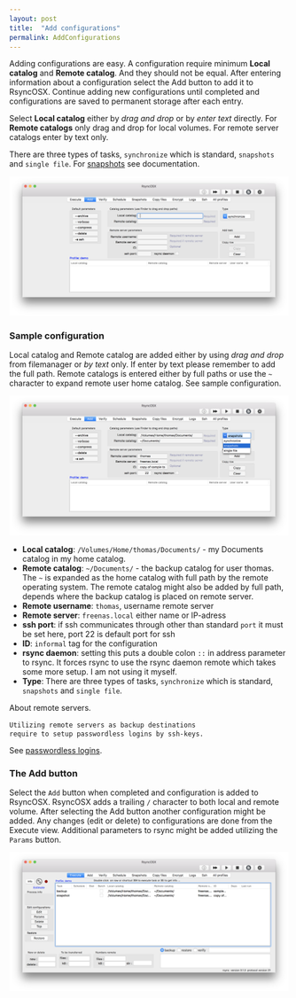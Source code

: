 ```yaml
---
layout: post
title:  "Add configurations"
permalink: AddConfigurations
---
```

Adding configurations are easy. A configuration require minimum **Local catalog** and **Remote catalog**. And they should not be equal. After entering information about a configuration select the Add button to add it to RsyncOSX. Continue adding new configurations until completed and configurations are saved to permanent storage after each entry.

Select **Local catalog** either by *drag and drop* or by *enter text* directly. For **Remote catalogs** only drag and drop for local volumes. For remote server catalogs enter by text only.

There are three types of tasks, `synchronize` which is standard, `snapshots` and `single file`. For [snapshots](/Snapshots) see documentation.

![Execute view](/images/RsyncOSX/master/add/add1.png)

### Sample configuration

Local catalog and Remote catalog are added either by using *drag and drop* from filemanager or *by text* only. If enter by text please remember to add the full path. Remote catalogs is entered either by full paths or use the `~` character to expand remote user home catalog. See sample configuration.

![Execute view](/images/RsyncOSX/master/add/add2.png)

- **Local catalog**: `/Volumes/Home/thomas/Documents/` - my Documents catalog in my home catalog.
- **Remote catalog**: `~/Documents/` - the backup catalog for user thomas. The `~` is expanded as the home catalog with full path by the remote operating system. The remote catalog might also be added by full path, depends where the backup catalog is placed on remote server.
- **Remote username**: `thomas`, username remote server
- **Remote server**: `freenas.local` either name or IP-adress
- **ssh port**: if ssh communicates through other than standard `port` it must be set here, port 22 is default port for ssh
- **ID**: `informal` tag for the configuration
- **rsync daemon**: setting this puts a double colon `::` in address parameter to rsync. It forces rsync to use the rsync daemon remote which takes some more setup. I am not using it myself.
- **Type**: There are three types of tasks, `synchronize` which is standard, `snapshots` and `single file`.

About remote servers.

```
Utilizing remote servers as backup destinations
require to setup passwordless logins by ssh-keys.
```
See [passwordless logins](/ssh).

### The Add button

Select the `Add` button when completed and configuration is added to RsyncOSX. RsyncOSX adds a trailing `/` character to both local and remote volume. After selecting the Add button another configuration might be added. Any changes (edit or delete) to configurations are done from the Execute view. Additional parameters to rsync might be added utilizing the `Params` button.

![Configurations added](/images/RsyncOSX/master/add/add4.png)
